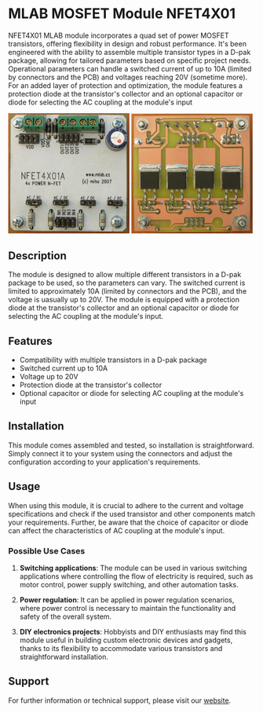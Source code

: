 # MLAB MOSFET Module NFET4X01

NFET4X01 MLAB module incorporates a quad set of power MOSFET transistors, offering flexibility in design and robust performance. It's been engineered with the ability to assemble multiple transistor types in a D-pak package, allowing for tailored parameters based on specific project needs. Operational parameters can handle a switched current of up to 10A (limited by connectors and the PCB) and voltages reaching 20V (sometime more). For an added layer of protection and optimization, the module features a protection diode at the transistor's collector and an optional capacitor or diode for selecting the AC coupling at the module's input

<p float="left">
<img src="/doc/img/NFET4X01A_top_small.jpg" width="49%">
<img src="/doc/img/NFET4X01A_Bot_small.jpg" width="49%">
</p>


## Description

The module is designed to allow multiple different transistors in a D-pak package to be used, so the parameters can vary. The switched current is limited to approximately 10A (limited by connectors and the PCB), and the voltage is uasually up to 20V. The module is equipped with a protection diode at the transistor's collector and an optional capacitor or diode for selecting the AC coupling at the module's input.

## Features

- Compatibility with multiple transistors in a D-pak package
- Switched current up to 10A
- Voltage up to 20V
- Protection diode at the transistor's collector
- Optional capacitor or diode for selecting AC coupling at the module's input

## Installation

This module comes assembled and tested, so installation is straightforward. Simply connect it to your system using the connectors and adjust the configuration according to your application's requirements.

## Usage

When using this module, it is crucial to adhere to the current and voltage specifications and check if the used transistor and other components match your requirements. Further, be aware that the choice of capacitor or diode can affect the characteristics of AC coupling at the module's input.

### Possible Use Cases

1. **Switching applications**: The module can be used in various switching applications where controlling the flow of electricity is required, such as motor control, power supply switching, and other automation tasks.

2. **Power regulation**: It can be applied in power regulation scenarios, where power control is necessary to maintain the functionality and safety of the overall system.

3. **DIY electronics projects**: Hobbyists and DIY enthusiasts may find this module useful in building custom electronic devices and gadgets, thanks to its flexibility to accommodate various transistors and straightforward installation.


## Support

For further information or technical support, please visit our [website](http://www.mlab.cz).
